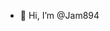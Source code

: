- 👋 Hi, I’m @Jam894

<!---
Jam894/Jam894 is a ✨ special ✨ repository because its `README.md` (this file) appears on your GitHub profile.
You can click the Preview link to take a look at your changes.
--->

